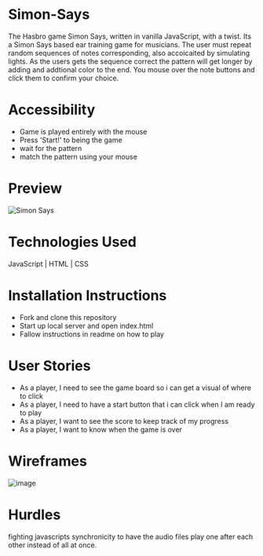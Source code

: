 # Simon-Says


The Hasbro game Simon Says, written in vanilla JavaScript, with a twist. Its a Simon Says based ear training game for musicians. The user must repeat random sequences of notes corresponding, also accoicaited by simulating lights. As the users gets the sequence correct the pattern will get longer by adding and addtional color to the end. You mouse over the note buttons and click them to confirm your choice.

# Accessibility

- Game is played entirely with the mouse
- Press 'Start!' to being the game
- wait for the pattern
- match the pattern using your mouse
  
# Preview
![Simon Says](https://user-images.githubusercontent.com/78124357/109167928-50b21500-774c-11eb-8973-56b772cad9ec.PNG)
 
 
# Technologies Used
 JavaScript | HTML | CSS
 
# Installation Instructions
 
- Fork and clone this repository
- Start up local server and open index.html
- Fallow instructions in readme on how to play
  
# User Stories
  
- As a player, I need to see the game board so i can get a visual of where to click
- As a player, I need to have a start button that i can click when I am ready to play
- As a player, I want to see the score to keep track of my progress
- As a player, I want to know when the game is over
   
 # Wireframes
![image](https://user-images.githubusercontent.com/78124357/109166636-eb115900-774a-11eb-9af3-443fcaca2d9f.png)


# Hurdles
  
  fighting javascripts synchronicity to have the audio files play one after each other instead of all at once.
  
